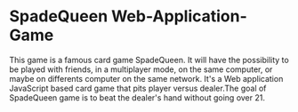 # SpadeQueen Web-Application-Game

This game is a famous card game SpadeQueen. It will have the possibility to be played with friends, in a multiplayer mode, on the same computer, or maybe on differents computer on the same network.
It's a Web application JavaScript based card game that pits player
versus dealer.The goal of SpadeQueen game is to beat the dealer's
hand without going over 21.    
